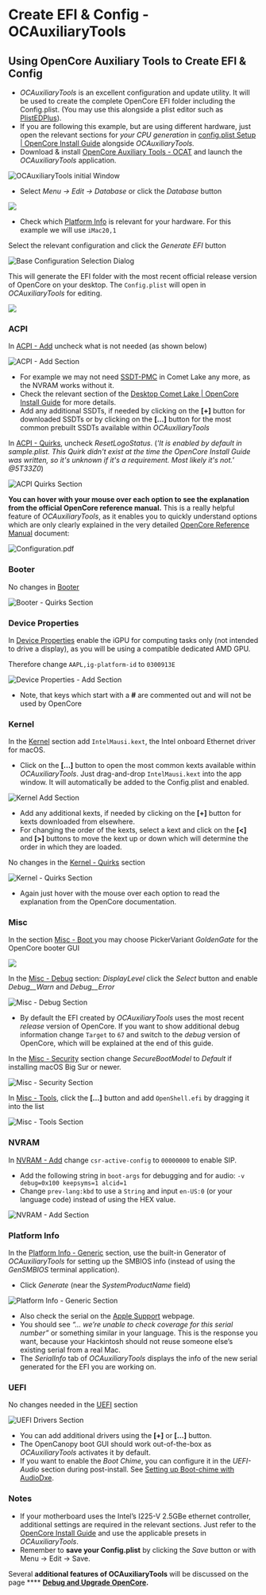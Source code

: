 # Create EFI & Config - OCAuxiliaryTools

## Using OpenCore Auxiliary Tools to Create EFI & Config

* _OCAuxiliaryTools_ is an excellent configuration and update utility. It will be used to create the complete OpenCore EFI folder including the Config.plist. (You may use this alongside a plist editor such as [PlistEDPlus](https://github.com/ic005k/PlistEDPlus)).
* If you are following this example, but are using different hardware, just open the relevant sections for _your CPU generation_ in [config.plist Setup | OpenCore Install Guide](https://dortania.github.io/OpenCore-Install-Guide/config.plist/#creating-your-config-plist) alongside _OCAuxiliaryTools._&#x20;
* Download & install [OpenCore Auxiliary Tools - OCAT](https://github.com/ic005k/QtOpenCoreConfig) and launch the _OCAuxiliaryTools_ application.

![OCAuxiliaryTools initial Window](../images/download\_ocat.png)

* Select _Menu -> Edit -> Database_ or click the _Database_ button

![](../images/menu\_database.png)

* Check which [Platform Info](https://dortania.github.io/OpenCore-Install-Guide/config.plist/comet-lake.html#platforminfo) is relevant for your hardware. For this example we will use `iMac20,1`

Select the relevant configuration and click the _Generate EFI_ button

![Base Configuration Selection Dialog](../images/select\_configuration.png)

This will generate the EFI folder with the most recent official release version of OpenCore on your desktop. The `Config.plist` will open in _OCAuxiliaryTools_ for editing.

![](../images/generate\_efi\_folder.png)

### ACPI

In [ACPI - Add](https://dortania.github.io/OpenCore-Install-Guide/config.plist/comet-lake.html#acpi) uncheck what is not needed (as shown below)

![ACPI - Add Section](../images/acpi\_add.png)

* For example we may not need [SSDT-PMC](https://dortania.github.io/Getting-Started-With-ACPI/Universal/nvram) in Comet Lake any more, as the NVRAM works without it.
* Check the relevant section of the [Desktop Comet Lake | OpenCore Install Guide](https://dortania.github.io/OpenCore-Install-Guide/config.plist/comet-lake.html#acpi) for more details.
* Add any additional SSDTs, if needed by clicking on the **\[+]** button for downloaded SSDTs or by clicking on the **\[…]** button for the most common prebuilt SSDTs available within _OCAuxiliaryTools_

In [ACPI - Quirks](https://dortania.github.io/OpenCore-Install-Guide/config.plist/comet-lake.html#acpi), uncheck _ResetLogoStatus_. (_'It is enabled by default in sample.plist. This Quirk didn't exist at the time the OpenCore Install Guide was written, so it's unknown if it's a requirement. Most likely it's not.' @5T33Z0_)

![ACPI Quirks Section](../images/acpi\_quirks.png)

**You can hover with your mouse over each option to see the explanation from the official OpenCore reference manual.** This is a really helpful feature of _OCAuxiliaryTools_, as it enables you to quickly understand options which are only clearly explained in the very detailed [OpenCore Reference Manual](https://github.com/acidanthera/OpenCorePkg/blob/master/Docs/Configuration.pdf) document:

![Configuration.pdf](../images/opencore\_configuration\_doc.png)

### Booter

No changes in [Booter](https://dortania.github.io/OpenCore-Install-Guide/config.plist/comet-lake.html#booter)

![Booter - Quirks Section](../images/booter.png)

### Device Properties

In [Device Properties](https://dortania.github.io/OpenCore-Install-Guide/config.plist/comet-lake.html#deviceproperties) enable the iGPU for computing tasks only (not intended to drive a display), as you will be using a compatible dedicated AMD GPU.&#x20;

Therefore change `AAPL,ig-platform-id` to `0300913E`

![Device Properties - Add Section](../images/device\_properties.png)

* Note, that keys which start with a **#** are commented out and will not be used by OpenCore

### Kernel

In the [Kernel](https://dortania.github.io/OpenCore-Install-Guide/config.plist/comet-lake.html#kernel) section add `IntelMausi.kext`, the Intel onboard Ethernet driver for macOS.

* Click on the **\[...]** button to open the most common kexts available within _OCAuxiliaryTools_. Just drag-and-drop `IntelMausi.kext` into the app window. It will automatically be added to the Config.plist and enabled.

![Kernel Add Section](../images/kernel\_add.png)

* Add any additional kexts, if needed by clicking on the **\[+]** button for kexts downloaded from elsewhere.
* For changing the order of the kexts, select a kext and click on the **\[<]** and **\[>]** buttons to move the kext up or down which will determine the order in which they are loaded.

No changes in the [Kernel - Quirks](https://dortania.github.io/OpenCore-Install-Guide/config.plist/comet-lake.html#quirks-3) section

![Kernel - Quirks Section](../images/kernel\_quirks.png)

* Again just hover with the mouse over each option to read the explanation from the OpenCore documentation.

### Misc

In the section [Misc - Boot ](https://dortania.github.io/OpenCore-Install-Guide/config.plist/comet-lake.html#misc)you may choose PickerVariant _GoldenGate_ for the OpenCore booter GUI

![](../images/misc\_boot.png)

In the [Misc - Debug](https://dortania.github.io/OpenCore-Install-Guide/config.plist/comet-lake.html#debug) section: _DisplayLevel_ click the _Select_ button and enable _Debug\_\_Warn_ and _Debug\_\_Error_

![Misc - Debug Section](../images/misc\_debug.png)

* By default the EFI created by _OCAuxiliaryTools_ uses the most recent _release_ version of OpenCore. If you want to show additional debug information change `Target` to `67` and switch to the _debug_ version of OpenCore, which will be explained at the end of this guide.

In the [Misc - Security](https://dortania.github.io/OpenCore-Install-Guide/config.plist/comet-lake.html#security) section change _SecureBootModel_ to _Default_ if installing macOS Big Sur or newer.

![Misc - Security Section](../images/misc\_security.png)

In [Misc - Tools](https://dortania.github.io/OpenCore-Install-Guide/config.plist/comet-lake.html#tools), click the **\[…]** button and add `OpenShell.efi` by dragging it into the list

![Misc - Tools Section](../images/misc\_tools.png)

### NVRAM

In [NVRAM - Add](https://dortania.github.io/OpenCore-Install-Guide/config.plist/comet-lake.html#add-4) change `csr-active-config` to `00000000` to enable SIP.

* Add the following string in `boot-args` for debugging and for audio: `-v debug=0x100 keepsyms=1 alcid=1`
* Change `prev-lang:kbd` to use a `String` and input `en-US:0` (or your language code) instead of using the HEX value.

![NVRAM - Add Section](../images/nvram\_add.png)

### Platform Info

In the [Platform Info - Generic](https://dortania.github.io/OpenCore-Install-Guide/config.plist/comet-lake.html#platforminfo) section, use the built-in Generator of _OCAuxiliaryTools_ for setting up the SMBIOS info (instead of using the _GenSMBIOS_ terminal application).

* Click _Generate_ (near the _SystemProductName_ field)

![Platform Info - Generic Section](../images/platform\_info.png)

* Also check the serial on the [Apple Support](https://checkcoverage.apple.com/us/en/) webpage.
* You should see _“… we’re unable to check coverage for this serial number”_ or something similar in your language. This is the response you want, because your Hackintosh should not reuse someone else’s existing serial from a real Mac.
* The _SerialInfo_ tab of _OCAuxiliaryTools_ displays the info of the new serial generated for the EFI you are working on.

### UEFI

No changes needed in the [UEFI](https://dortania.github.io/OpenCore-Install-Guide/config.plist/comet-lake.html#uefi) section

![UEFI Drivers Section](../images/uefi.png)

* You can add additional drivers using the **\[+]** or **\[…]** button.
* The OpenCanopy boot GUI should work out-of-the-box as _OCAuxiliaryTools_ activates it by default.
* If you want to enable the _Boot Chime_, you can configure it in the _UEFI-Audio_ section during post-install. See [Setting up Boot-chime with AudioDxe](https://dortania.github.io/OpenCore-Post-Install/cosmetic/gui.html#setting-up-boot-chime-with-audiodxe).

### Notes

* If your motherboard uses the Intel’s I225-V 2.5GBe ethernet controller, additional settings are required in the relevant sections. Just refer to the [OpenCore Install Guide](https://dortania.github.io/OpenCore-Install-Guide/) and use the applicable presets in _OCAuxiliaryTools_.
* Remember to **save your Config.plist** by clicking the _Save_ button or with Menu -> Edit -> Save.

Several **additional features of OCAuxiliaryTools** will be discussed on the page **** [**Debug and Upgrade OpenCore**](oc-auxiliary-tools-upgrade.md)**.**
